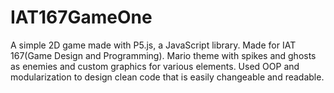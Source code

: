 # IAT167GameOne
A simple 2D game made with P5.js, a JavaScript library. Made for IAT 167(Game Design and Programming). Mario theme with spikes and ghosts as enemies and custom graphics for various elements. Used OOP and modularization to design clean code that is easily changeable and readable. 
